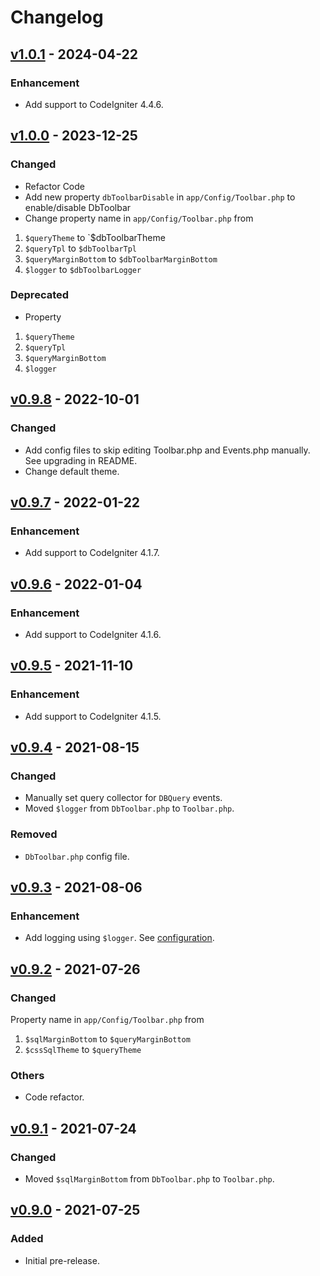 # Changelog

## [v1.0.1](https://github.com/nfaiz/dbtoolbar/compare/v1.0.0...v1.0.1) - 2024-04-22

### Enhancement
- Add support to CodeIgniter 4.4.6.

## [v1.0.0](https://github.com/nfaiz/dbtoolbar/compare/v0.9.8...v1.0.0) - 2023-12-25

### Changed
- Refactor Code
- Add new property `dbToolbarDisable` in `app/Config/Toolbar.php` to enable/disable DbToolbar
- Change property name in `app/Config/Toolbar.php` from
1. `$queryTheme` to `$dbToolbarTheme
2. `$queryTpl` to `$dbToolbarTpl`
3. `$queryMarginBottom` to `$dbToolbarMarginBottom`
4. `$logger` to `$dbToolbarLogger`

### Deprecated
- Property
1. `$queryTheme`
2. `$queryTpl`
3. `$queryMarginBottom`
4. `$logger`


## [v0.9.8](https://github.com/nfaiz/dbtoolbar/compare/v0.9.7...v0.9.8) - 2022-10-01

### Changed
- Add config files to skip editing Toolbar.php and Events.php manually. See upgrading in README.
- Change default theme.


## [v0.9.7](https://github.com/nfaiz/dbtoolbar/compare/v0.9.6...v0.9.7) - 2022-01-22

### Enhancement
- Add support to CodeIgniter 4.1.7.


## [v0.9.6](https://github.com/nfaiz/dbtoolbar/compare/v0.9.5...v0.9.6) - 2022-01-04

### Enhancement
- Add support to CodeIgniter 4.1.6.


## [v0.9.5](https://github.com/nfaiz/dbtoolbar/compare/v0.9.4...v0.9.5) - 2021-11-10

### Enhancement
- Add support to CodeIgniter 4.1.5.


## [v0.9.4](https://github.com/nfaiz/dbtoolbar/compare/v0.9.3...v0.9.4) - 2021-08-15

### Changed
- Manually set query collector for `DBQuery` events.
- Moved `$logger` from `DbToolbar.php` to `Toolbar.php`.

### Removed
- `DbToolbar.php` config file.


## [v0.9.3](https://github.com/nfaiz/dbtoolbar/compare/v0.9.2...v0.9.3) - 2021-08-06

### Enhancement
- Add logging using `$logger`. See [configuration](readme.md#configuration).


## [v0.9.2](https://github.com/nfaiz/dbtoolbar/compare/v0.9.1...v0.9.2) - 2021-07-26

### Changed
Property name in `app/Config/Toolbar.php` from
1. `$sqlMarginBottom` to `$queryMarginBottom` 
2. `$cssSqlTheme` to `$queryTheme` 

### Others
- Code refactor.


## [v0.9.1](https://github.com/nfaiz/dbtoolbar/compare/v0.9.0...v0.9.1) - 2021-07-24

### Changed
- Moved `$sqlMarginBottom` from `DbToolbar.php` to `Toolbar.php`.


## [v0.9.0](https://github.com/nfaiz/dbtoolbar/releases/tag/v0.9.0) - 2021-07-25

### Added
- Initial pre-release.
